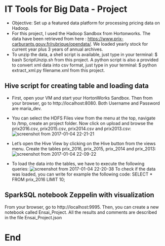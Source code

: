 # IT Tools for Big Data - Project

* Objective: Set up a featured data platform for processing pricing data on Hadoop.
* For this project, I used the Hadoop Sandbox from Hortonworks.
The data have been retrieved from here : https://www.prix-carburants.gouv.fr/rubrique/opendata/.
We loaded yearly stock for current year plus 3 years of annual archives.
* To unzip the data, a shell script is available, just type in your terminal:
$ bash ScriptUnzip.sh from this project.
A python script is also a provided to convert xml data into csv format, just type in your terminal:
$ python extract_xml.py filename.xml from this project.

## Hive script for creating table and loading data
* First, open your VM and start your HortonWorks Sandbox. Then from your browser, go to http://localhost:8080. Both Username and Password are maria_dev.
* You can select the HDFS Files view from the menu at the top, navigate to /tmp, create an project folder. Now click on upload and browse the prix2016.csv, prix2015.csv, prix2014.csv and prix2013.csv:
![screenshot from 2017-01-04 22-21-21](https://cloud.githubusercontent.com/assets/23345653/21659746/6e4a22fc-d2cc-11e6-920a-b6b1f53b3a17.png)

* Let’s open the Hive View by clicking on the Hive button from the views menu. Create the tables prix_2016, prix_2015, prix_2014 and prix_2013:
![screenshot from 2017-01-04 22-09-22](https://cloud.githubusercontent.com/assets/23345653/21659388/ba8fe5ea-d2ca-11e6-9d78-db055892bda3.png)

* To load the data into the tables, we have to execute the following queries:
![screenshot from 2017-01-04 22-20-38](https://cloud.githubusercontent.com/assets/23345653/21659672/2d7b1ad8-d2cc-11e6-8eb2-4eb44a6eded4.png)
To check if the data was loaded, you can write for example the following code:
SELECT * FROM prix_2016 LIMIT 10;

## SparkSQL notebook Zeppelin with visualization
From your browser, go to http://localhost:9995.
Then, you can create a new notebook called Ensai_Project. All the results and comments are described in the file Ensai_Project.json

# End
